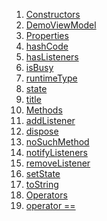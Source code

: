 1.  [Constructors](main/DemoViewModel-class.html#constructors)
2.  [DemoViewModel](main/DemoViewModel/DemoViewModel.html)
3.  [Properties](main/DemoViewModel-class.html#instance-properties)
4.  [hashCode](https://api.flutter.dev/flutter/dart-core/Object/hashCode.html)
5.  [hasListeners](https://api.flutter.dev/flutter/foundation/ChangeNotifier/hasListeners.html)
6.  [isBusy](view_model_base_view_model/BaseModel/isBusy.html)
7.  [runtimeType](https://api.flutter.dev/flutter/dart-core/Object/runtimeType.html)
8.  [state](view_model_base_view_model/BaseModel/state.html)
9.  [title](main/DemoViewModel/title.html)
10. [Methods](main/DemoViewModel-class.html#instance-methods)
11. [addListener](https://api.flutter.dev/flutter/foundation/ChangeNotifier/addListener.html)
12. [dispose](https://api.flutter.dev/flutter/foundation/ChangeNotifier/dispose.html)
13. [noSuchMethod](https://api.flutter.dev/flutter/dart-core/Object/noSuchMethod.html)
14. [notifyListeners](https://api.flutter.dev/flutter/foundation/ChangeNotifier/notifyListeners.html)
15. [removeListener](https://api.flutter.dev/flutter/foundation/ChangeNotifier/removeListener.html)
16. [setState](view_model_base_view_model/BaseModel/setState.html)
17. [toString](https://api.flutter.dev/flutter/dart-core/Object/toString.html)
18. [Operators](main/DemoViewModel-class.html#operators)
19. [operator
    ==](https://api.flutter.dev/flutter/dart-core/Object/operator_equals.html)
